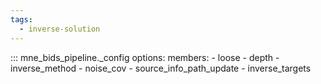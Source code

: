 ```yaml
---
tags:
  - inverse-solution
---
```


::: mne_bids_pipeline._config
    options:
      members:
        - loose
        - depth
        - inverse_method
        - noise_cov
        - source_info_path_update
        - inverse_targets

